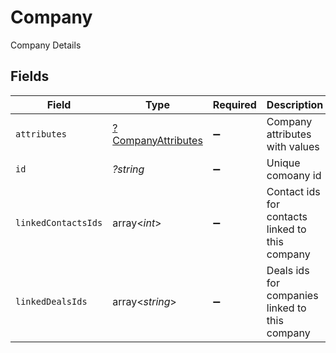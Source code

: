 # Company

Company Details


## Fields

| Field                                                                      | Type                                                                       | Required                                                                   | Description                                                                | Example                                                                    |
| -------------------------------------------------------------------------- | -------------------------------------------------------------------------- | -------------------------------------------------------------------------- | -------------------------------------------------------------------------- | -------------------------------------------------------------------------- |
| `attributes`                                                               | [?CompanyAttributes](../../models/shared/CompanyAttributes.md)             | :heavy_minus_sign:                                                         | Company attributes with values                                             |                                                                            |
| `id`                                                                       | *?string*                                                                  | :heavy_minus_sign:                                                         | Unique comoany id                                                          | 629475917295261d9b1f4403                                                   |
| `linkedContactsIds`                                                        | array<*int*>                                                               | :heavy_minus_sign:                                                         | Contact ids for contacts linked to this company                            | 1,2,3                                                                      |
| `linkedDealsIds`                                                           | array<*string*>                                                            | :heavy_minus_sign:                                                         | Deals ids for companies linked to this company                             | 61a5ce58c5d4795761045990,61a5ce58c5d4795761045991,61a5ce58c5d4795761045992 |